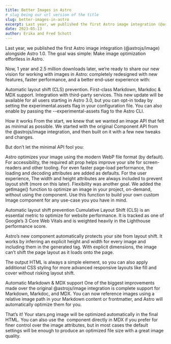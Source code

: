 ```yaml
---
title: Better Images in Astro
# slug being our url version of the title
slug: better-images-in-astro
excerpt: Last year, we published the first Astro image integration (@astrojs/image) alongside Astro 1.0. The goal was simple. Make image optimization effortless in Astro. Now, 1 year and 2.5 million downloads later, we’re ready to share our new vision for working with images in Astro. completely redesigned with new features, faster performance, and a better end-user experience with.
date: 2023-05-13
author: Erika and Fred Schott
---
```


Last year, we published the first Astro image integration (@astrojs/image) alongside Astro 1.0. The goal was simple: Make image optimization effortless in Astro.

Now, 1 year and 2.5 million downloads later, we’re ready to share our new vision for working with images in Astro: completely redesigned with new features, faster performance, and a better end-user experience with:

Automatic layout shift (CLS) prevention.
First-class Markdown, Markdoc & MDX support.
Integration with third-party services.
This new update will be available for all users starting in Astro 3.0, but you can opt-in today by setting the experimental.assets flag in your configuration file. You can also enable by passing the --experimental-assets flag to the Astro CLI.

How it works
From the start, we knew that we wanted an image API that felt as minimal as possible. We started with the original Component API from the @astrojs/image integration, and then built on it with a few new tweaks and changes.

But don’t let the minimal API fool you:

Astro optimizes your image using the modern WebP file format (by default).
For accessibility, the required alt prop helps improve your site for screen-readers and other tooling.
For even faster page-load performance, the loading and decoding attributes are added as defaults.
For the user experience, The width and height attributes are always included to prevent layout shift (more on this later).
Flexibility was another goal. We added the getImage() function to optimize an image in your project, on-demand, without using the component. Use this function to build your own custom Image component for any use-case you you have in mind.

Automatic layout shift prevention
Cumulative Layout Shift (CLS) is an essential metric to optimize for website performance. It is tracked as one of Google’s 3 Core Web Vitals and is weighted heavily in the Lighthouse performance score.

Astro’s new component automatically protects your site from layout shift. It works by inferring an explicit height and width for every image and including them in the generated tag. With explicit dimensions, the image can’t shift the page layout as it loads onto the page.

The output HTML is always a simple element, so you can also apply additional CSS styling for more advanced responsive layouts like fill and cover without risking layout shift.

Automatic Markdown & MDX support
One of the biggest improvements made over the original @astrojs/image integration is complete support for Markdown, Markdoc, and MDX. You can now reference images using a relative image path in your Markdown content or frontmatter, and Astro will automatically optimize them for you.

That’s it! Your stars.png image will be optimized automatically in the final HTML. You can also use the <Image /> component directly in MDX if you prefer for finer control over the image attributes, but in most cases the default settings will be enough to produce an optimized file size with a great image quality.
